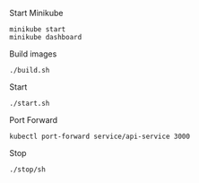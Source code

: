 Start Minikube

```
minikube start
minikube dashboard
```

Build images

```
./build.sh
```

Start

```
./start.sh
```

Port Forward

```
kubectl port-forward service/api-service 3000
```

Stop

```
./stop/sh
```
